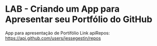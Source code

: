 # LAB - Criando um App para Apresentar seu Portfólio do GitHub

App para apresentação de Portifólio
Link apiRepos: https://api.github.com/users/jessegestin/repos